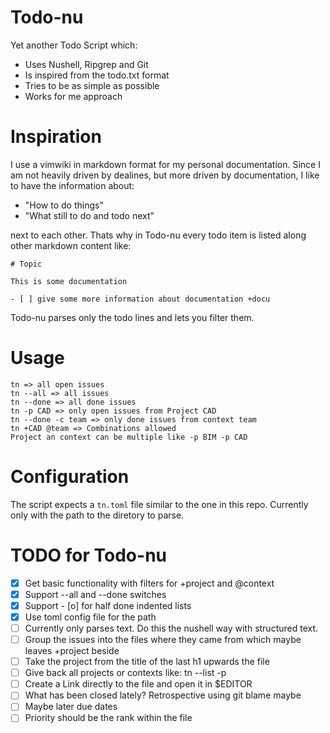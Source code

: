 # Todo-nu

Yet another Todo Script which:

- Uses Nushell, Ripgrep and Git
- Is inspired from the todo.txt format
- Tries to be as simple as possible
- Works for me approach

# Inspiration

I use a vimwiki in markdown format for my personal documentation.
Since I am not heavily driven by dealines, but more driven by documentation,
I like to have the information about:

- "How to do things"
- "What still to do and todo next"

next to each other.
Thats why in Todo-nu every todo item is listed along other markdown content like:

```
# Topic

This is some documentation

- [ ] give some more information about documentation +docu

```
Todo-nu parses only the todo lines and lets you filter them.

# Usage

```
tn => all open issues
tn --all => all issues
tn --done => all done issues
tn -p CAD => only open issues from Project CAD
tn --done -c team => only done issues from context team
tn +CAD @team => Combinations allowed
Project an context can be multiple like -p BIM -p CAD
```

# Configuration

The script expects a `tn.toml` file similar to the one in this repo.
Currently only with the path to the diretory to parse.

# TODO for Todo-nu

- [x] Get basic functionality with filters for +project and @context
- [x] Support --all and --done switches 
- [x] Support - [o] for half done indented lists
- [x] Use toml config file for the path
- [ ] Currently only parses text. Do this the nushell way with structured text. 
- [ ] Group the issues into the files where they came from which maybe leaves +project beside
- [ ] Take the project from the title of the last h1 upwards the file
- [ ] Give back all projects or contexts like: tn --list -p
- [ ] Create a Link directly to the file and open it in $EDITOR
- [ ] What has been closed lately? Retrospective using git blame maybe
- [ ] Maybe later due dates
- [ ] Priority should be the rank within the file
